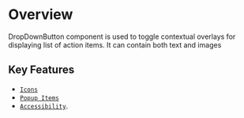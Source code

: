 # Overview

DropDownButton component is used to toggle contextual overlays for displaying list of action items. It can contain both text and images

## Key Features

* [`Icons`](./icons#icons)
* [`Popup Items`](./popup-items#popup-items)
* [`Accessibility`](./accessibility#accessibility).
